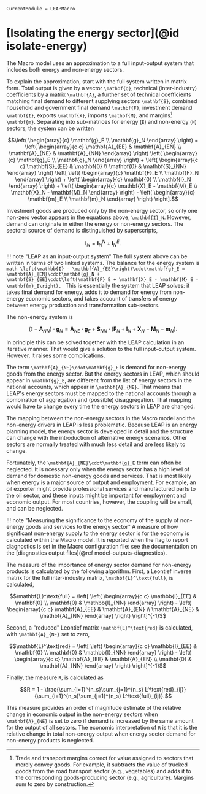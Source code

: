 ```@meta
CurrentModule = LEAPMacro
```

# [Isolating the energy sector](@id isolate-energy)
The Macro model uses an approximation to a full input-output system that includes both energy and non-energy sectors.

To explain the approximation, start with the full system written in matrix form. Total output is given by a vector ``\mathbf{g}``, technical (inter-industry) coefficients by a matrix ``\mathbf{A}``, a further set of technical coefficients matching final demand to different supplying sectors ``\mathbf{S}``, combined household and government final demand ``\mathbf{F}``, investment demand ``\mathbf{I}``, exports ``\mathbf{X}``, imports ``\mathbf{M}``, and margins[^1] ``\mathbf{m}``. Separating into sub-matrices for energy (``E``) and non-energy (``N``) sectors, the system can be written
```math
\left(
    \begin{array}{c}
        \mathbf{g}_E \\
        \mathbf{g}_N
    \end{array}
\right)
=
\left(
    \begin{array}{c c}
        \mathbf{A}_{EE} & \mathbf{A}_{EN} \\
        \mathbf{A}_{NE} & \mathbf{A}_{NN}
    \end{array}
\right)
\left(
    \begin{array}{c}
        \mathbf{g}_E \\
        \mathbf{g}_N
    \end{array}
\right)
+
\left(
    \begin{array}{c c}
        \mathbf{S}_{EE} & \mathbf{0} \\
        \mathbf{0} & \mathbf{S}_{NN}
    \end{array}
\right)
\left[
    \left(
        \begin{array}{c}
            \mathbf{F}_E \\
            \mathbf{F}_N
        \end{array}
    \right)
    +
    \left(
        \begin{array}{c}
            \mathbf{0} \\
            \mathbf{I}_N
        \end{array}
    \right)
    +
    \left(
        \begin{array}{c}
            \mathbf{X}_E - \mathbf{M}_E \\
            \mathbf{X}_N - \mathbf{M}_N
        \end{array}
    \right)
    -
    \left(
        \begin{array}{c}
            \mathbf{m}_E \\
            \mathbf{m}_N
        \end{array}
    \right)
\right].
```
Investment goods are produced only by the non-energy sector, so only one non-zero vector appears in the equations above, ``\mathbf{I}_N``. However, demand can originate in either the energy or non-energy sectors. The sectoral source of demand is distinguished by superscripts,
```math
\mathbf{I}_N = \mathbf{I}^N_N + \mathbf{I}^E_N.
```

!!! note "LEAP as an input-output system"
    The full system above can be written in terms of two linked systems. The balance for the energy system is
    ```math
    \left(\mathbb{I} - \mathbf{A}_{EE}\right)\cdot\mathbf{g}_E = \mathbf{A}_{EN}\cdot\mathbf{g}_N +
        \mathbf{S}_{EE}\cdot\left(\mathbf{F}_E + \mathbf{X}_E - \mathbf{M}_E - \mathbf{m}_E\right).
    ```
    This is essentially the system that LEAP solves: it takes final demand for energy, adds it to demand for energy from non-energy economic sectors, and takes account of transfers of energy between energy production and transformation sub-sectors.

The non-energy system is
```math
\left(\mathbb{I} - \mathbf{A}_{NN}\right)\cdot\mathbf{g}_N = \mathbf{A}_{NE}\cdot\mathbf{g}_E +
    \mathbf{S}_{NN}\cdot\left(\mathbf{F}_N + \mathbf{I}_N + \mathbf{X}_N - \mathbf{M}_N - \mathbf{m}_N\right).
```
In principle this can be solved together with the LEAP calculation in an iterative manner. That would give a solution to the full input-output system. However, it raises some complications.

The term ``\mathbf{A}_{NE}\cdot\mathbf{g}_E`` is demand for non-energy goods from the energy sector. But the energy sectors in LEAP, which should appear in ``\mathbf{g}_E``, are different from the list of energy sectors in the national accounts, which appear in ``\mathbf{A}_{NE}``. That means that LEAP's energy sectors must be mapped to the national accounts through a combination of aggregation and (possible) disaggregation. That mapping would have to change every time the energy sectors in LEAP are changed.

The mapping between the non-energy sectors in the Macro model and the non-energy drivers in LEAP is less problematic. Because LEAP is an energy planning model, the energy sector is developed in detail and the structure can change with the introduction of alternative energy scenarios. Other sectors are normally treated with much less detail and are less likely to change.

Fortunately, the ``\mathbf{A}_{NE}\cdot\mathbf{g}_E`` term can often be neglected. It is ncessary only when the energy sector has a high level of demand for domestic non-energy goods and services. That is most likely when energy is a major source of output and employment. For example, an oil exporter might provide professional services and manufactured parts to the oil sector, and these inputs might be important for employment and economic output. For most countries, however, the coupling will be small, and can be neglected.

!!! note "Measuring the significance to the economy of the supply of non-energy goods and services to the energy sector"
    A measure of how significant non-energy supply to the energy sector is for the economy is calculated within the Macro model. It is reported when the flag to report diagnostics is set in the Macro configuration file: see the documentation on the [diagnostics output files](@ref model-outputs-diagnostics).

The measure of the importance of energy sector demand for non-energy products is calculated by the following algorithm. First, a Leontief inverse matrix for the full inter-industry matrix, ``\mathbf{L}^\text{full}``, is calculated,
```math
\mathbf{L}^\text{full} = \left[
    \left(
        \begin{array}{c c}
            \mathbb{I}_{EE} & \mathbf{0} \\
            \mathbf{0} & \mathbb{I}_{NN}
        \end{array}
    \right)
    -
    \left(
        \begin{array}{c c}
            \mathbf{A}_{EE} & \mathbf{A}_{EN} \\
            \mathbf{A}_{NE} & \mathbf{A}_{NN}
        \end{array}
    \right)
\right]^{-1}
```
Second, a "reduced" Leontief matrix ``\mathbf{L}^\text{red}`` is calculated, with ``\mathbf{A}_{NE}`` set to zero,
```math
\mathbf{L}^\text{red} = \left[
    \left(
        \begin{array}{c c}
            \mathbb{I}_{EE} & \mathbf{0} \\
            \mathbf{0} & \mathbb{I}_{NN}
        \end{array}
    \right)
    -
    \left(
        \begin{array}{c c}
            \mathbf{A}_{EE} & \mathbf{A}_{EN} \\
            \mathbf{0} & \mathbf{A}_{NN}
        \end{array}
    \right)
\right]^{-1}
```
Finally, the measure ``R``, is calculated as
```math
R = 1 - \frac{\sum_{i=1}^{n_s}\sum_{j=1}^{n_s} L^\text{red}_{ij}}{\sum_{i=1}^{n_s}\sum_{j=1}^{n_s} L^\text{full}_{ij}}.
```
This measure provides an order of magnitude estimate of the relative change in economic output in the non-energy sectors when ``\mathbf{A}_{NE}`` is set to zero if demand is increased by the same amount for the output of all sectors. The economic interpretation of ``R`` is that it is the relative change in total non-energy output when energy sector demand for non-energy products is neglected.

[^1]: Trade and transport margins correct for value assigned to sectors that merely convey goods. For example, it subtracts the value of trucked goods from the road transport sector (e.g., vegetables) and adds it to the corresponding goods-producing sector (e.g., agriculture). Margins sum to zero by construction.